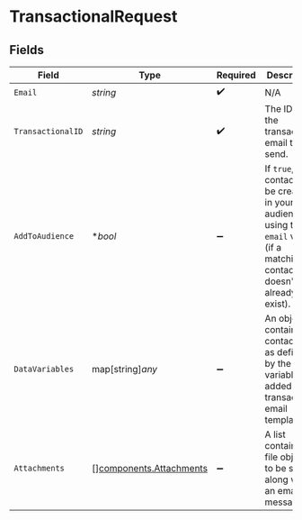 # TransactionalRequest


## Fields

| Field                                                                                                                        | Type                                                                                                                         | Required                                                                                                                     | Description                                                                                                                  |
| ---------------------------------------------------------------------------------------------------------------------------- | ---------------------------------------------------------------------------------------------------------------------------- | ---------------------------------------------------------------------------------------------------------------------------- | ---------------------------------------------------------------------------------------------------------------------------- |
| `Email`                                                                                                                      | *string*                                                                                                                     | :heavy_check_mark:                                                                                                           | N/A                                                                                                                          |
| `TransactionalID`                                                                                                            | *string*                                                                                                                     | :heavy_check_mark:                                                                                                           | The ID of the transactional email to send.                                                                                   |
| `AddToAudience`                                                                                                              | **bool*                                                                                                                      | :heavy_minus_sign:                                                                                                           | If `true`, a contact will be created in your audience using the `email` value (if a matching contact doesn't already exist). |
| `DataVariables`                                                                                                              | map[string]*any*                                                                                                             | :heavy_minus_sign:                                                                                                           | An object containing contact data as defined by the data variables added to the transactional email template.                |
| `Attachments`                                                                                                                | [][components.Attachments](../../models/components/attachments.md)                                                           | :heavy_minus_sign:                                                                                                           | A list containing file objects to be sent along with an email message.                                                       |